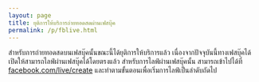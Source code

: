 ```yaml
---
layout: page
title: ยุติการให้บริการถ่ายทอดสดผ่านเฟสบุ๊ค
permalink: /p/fblive.html
---
```

สำหรับการถ่ายทอดสดบนเฟสบุ๊คนั้นขณะนี้ได้ยุติการให้บริการแล้ว เนื่องจากปัจจุบันนี้ทางเฟสบุ๊คได้เปิดให้สามารถไลฟ์ผ่านเฟสบุ๊คได้โดยตรงแล้ว สำหรับการไลฟ์ผ่านเฟสบุ๊คนั้น สามารถเข้าไปได้ที่ [facebook.com/live/create](https://www.facebook.com/live/create) และทำตามขั้นตอนเพื่อเริ่มการไลฟ์เป็นลำดับถัดไป
